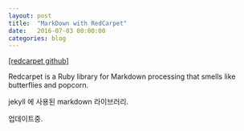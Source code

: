 ```yaml
---
layout: post
title:  "MarkDown with RedCarpet"
date:   2016-07-03 00:00:00
categories: blog
---
```

 
<a href="https://github.com/vmg/redcarpet">[redcarpet github]</a>

Redcarpet is a Ruby library for Markdown processing that smells like butterflies and popcorn.

jekyll 에 사용된 markdown 라이브러리.

업데이트중.